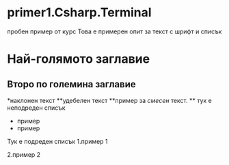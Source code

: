 ﻿ # primer1.Csharp.Terminal
пробен пример от курс
 Това е примерен опит за текст с шрифт и списък
# Най-голямото заглавие 
## Второ по големина заглавие
*наклонен текст
**удебелен текст
**пример за *смесен* текст. **
 тук е неподреден списък
* пример
* пример

 Тук е подреден списък
1.пример 1

2.пример 2 
